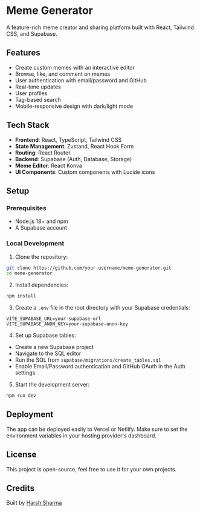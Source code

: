 # Meme Generator

A feature-rich meme creator and sharing platform built with React, Tailwind CSS, and Supabase.

## Features

- Create custom memes with an interactive editor
- Browse, like, and comment on memes
- User authentication with email/password and GitHub
- Real-time updates
- User profiles
- Tag-based search
- Mobile-responsive design with dark/light mode

## Tech Stack

- **Frontend**: React, TypeScript, Tailwind CSS
- **State Management**: Zustand, React Hook Form
- **Routing**: React Router
- **Backend**: Supabase (Auth, Database, Storage)
- **Meme Editor**: React Konva
- **UI Components**: Custom components with Lucide icons

## Setup

### Prerequisites

- Node.js 18+ and npm
- A Supabase account

### Local Development

1. Clone the repository:

```sh
git clone https://github.com/your-username/meme-generator.git
cd meme-generator
```

2. Install dependencies:

```sh
npm install
```

3. Create a `.env` file in the root directory with your Supabase credentials:

```
VITE_SUPABASE_URL=your-supabase-url
VITE_SUPABASE_ANON_KEY=your-supabase-anon-key
```

4. Set up Supabase tables:

- Create a new Supabase project
- Navigate to the SQL editor
- Run the SQL from `supabase/migrations/create_tables.sql`
- Enable Email/Password authentication and GitHub OAuth in the Auth settings

5. Start the development server:

```sh
npm run dev
```

## Deployment

The app can be deployed easily to Vercel or Netlify. Make sure to set the environment variables in your hosting provider's dashboard.

## License

This project is open-source, feel free to use it for your own projects.

## Credits

Built by [Harsh Sharma](https://github.com/harshsharma)